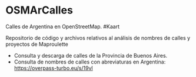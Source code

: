 # OSMArCalles

Calles de Argentina en OpenStreetMap. #Kaart

Repositorio de código y archivos relativos al análisis de nombres de calles y proyectos de Maproulette
- Consulta y descarga de calles de la Provincia de Buenos Aires.
- Consulta de nombres de calles con abreviaturas en Argentina: https://overpass-turbo.eu/s/19vl
